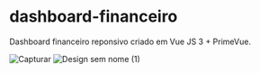 # dashboard-financeiro

Dashboard financeiro reponsivo criado em Vue JS 3 + PrimeVue.

![Capturar](https://github.com/barbara-teresa-toledo/dashboard/assets/97132820/9e7e9430-e9b2-497d-876a-2e5afaf73901)
![Design sem nome (1)](https://github.com/barbara-teresa-toledo/dashboard/assets/97132820/b7766c4c-ff53-4909-ab41-2837fa46bae0)
